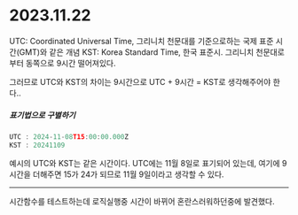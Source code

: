 # 2023.11.22

UTC: Coordinated Universal Time, 그리니치 천문대를 기준으로하는 국제 표준 시간(GMT)와 같은 개념
KST: Korea Standard Time, 한국 표준시. 그리니치 천문대로부터 동쪽으로 9시간 떨어져있다.

그러므로 UTC와 KST의 차이는 9시간으로 UTC + 9시간 = KST로 생각해주어야 한다..

##### 표기법으로 구별하기

```typescript
UTC : 2024-11-08T15:00:00.000Z
KST : 20241109
```

예시의 UTC와 KST는 같은 시간이다. UTC에는 11월 8일로 표기되어 있는데, 여기에 9시간을 더해주면 15가 24가 되므로 11월 9일이라고 생각할 수 있다.

---

시간함수를 테스트하는데 로직실행중 시간이 바뀌어 혼란스러워하던중에 발견했다.

